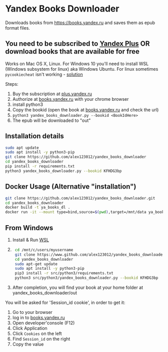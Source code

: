 # Yandex Books Downloader

Downloads books from <https://books.yandex.ru> and saves them as epub format files.

## You need to be subscribed to [Yandex Plus](https://plus.yandex.ru/) OR download books that are available for free

Works on Mac OS X, Linux.
For Windows 10 you'll need to install WSL (Windows subsystem for linux) aka Windows Ubuntu.
For linux sometimes `pycookiecheat` isn't working - [solution](https://stackoverflow.com/questions/71369726/no-module-named-gi)

Steps:

1. Buy the subscription at [plus.yandex.ru](https://plus.yandex.ru/)
2. Authorize at [books.yandex.ru](https://books.yandex.ru) with your chrome browser
3. install python3
4. Copy the bookid (open the book at [books.yandex.ru](https://books.yandex.ru) and check the url)
5. `python3 yandex_books_downloader.py --bookid <BookIdHere>`
6. The epub will be downloaded to "out"

## Installation details

```bash
sudo apt update
sudo apt install -y python3-pip
git clone https://github.com/alex123012/yandex_books_downloader
cd yandex_books_downloader
pip install -r requirements.txt
python3 yandex_books_downloader.py --bookid KFHDG3bp
```

## Docker Usage (Alternative "installation")

```bash
git clone https://github.com/alex123012/yandex_books_downloader.git
cd yandex_books_downloader
docker build -t ya_books_dl .
docker run -it --mount type=bind,source=$(pwd),target=/mnt/data ya_books_dl --bookid KFHDG3bp --log DEBUG --outdir /mnt/data
```

## From Windows

1. Install & Run [WSL](https://docs.microsoft.com/en-us/windows/wsl/install-win10)

2. ```bash
    cd /mnt/c/users/myusername
    git clone https://www.github.com/alex123012/yandex_books_downloader
    cd yandex_books_downloader
    sudo apt-get update
    sudo apt install -y python3-pip
    pip3 install -r src/python3/requirements.txt
    python3 src/python3/yandex_books_downloader.py --bookid KFHDG3bp
3. After completion, you will find your book at your home folder at yandex_books_downloader/out

You will be asked for 'Session_id cookie', in order to get it:

1. Go to your browser
2. log in to [books.yandex.ru](https://books.yandex.ru)
3. Open developer'console (F12)
4. Click Application
5. Click `Cookies` on the left
6. Find `Session_id` on the right
7. Copy the value
